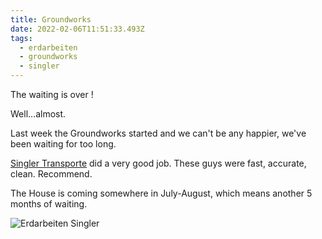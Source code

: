```yaml
---
title: Groundworks
date: 2022-02-06T11:51:33.493Z
tags:
  - erdarbeiten
  - groundworks
  - singler
---
```

The waiting is over ! 

Well...almost.

Last week the Groundworks started and we can't be any happier, we've been waiting for too long.

[Singler Transporte](https://www.singler-transporte.de "Singler") did a very good job. These guys were fast, accurate, clean. Recommend. 

The House is coming somewhere in July-August, which means another 5 months of waiting.

![Erdarbeiten Singler](/images/uploads/erde_arbeit.jpg "Singler")